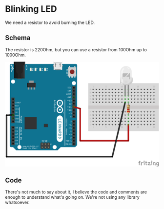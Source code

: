 # Blinking LED

We need a resistor to avoid burning the LED. 

## Schema

The resistor is 220Ohm, but you can use a resistor from 100Ohm up to 1000Ohm.

![Schema](schema.png)

## Code

There's not much to say about it, I believe the code and comments are enough to understand what's going on. We're not using any library whatsoever.